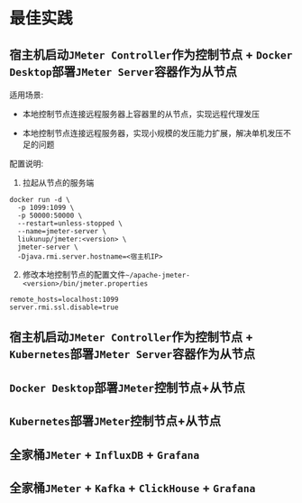 # 最佳实践

## 宿主机启动`JMeter Controller`作为控制节点 + `Docker Desktop`部署`JMeter Server`容器作为从节点

适用场景:

- 本地控制节点连接远程服务器上容器里的从节点，实现远程代理发压

- 本地控制节点连接远程服务器，实现小规模的发压能力扩展，解决单机发压不足的问题

配置说明:

1. 拉起从节点的服务端

```shell
docker run -d \
  -p 1099:1099 \
  -p 50000:50000 \
  --restart=unless-stopped \
  --name=jmeter-server \
  liukunup/jmeter:<version> \
  jmeter-server \
  -Djava.rmi.server.hostname=<宿主机IP>
```

2. 修改本地控制节点的配置文件`~/apache-jmeter-<version>/bin/jmeter.properties`

```plaintext
remote_hosts=localhost:1099
server.rmi.ssl.disable=true
```

## 宿主机启动`JMeter Controller`作为控制节点 + `Kubernetes`部署`JMeter Server`容器作为从节点

## `Docker Desktop`部署`JMeter`控制节点+从节点

## `Kubernetes`部署`JMeter`控制节点+从节点

## 全家桶`JMeter` + `InfluxDB` + `Grafana`

## 全家桶`JMeter` + `Kafka` + `ClickHouse` + `Grafana`
